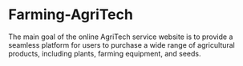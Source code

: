 # Farming-AgriTech
The main goal of the online AgriTech service website is to provide a seamless platform for users to purchase a wide range of agricultural products, including plants, farming equipment, and seeds.
